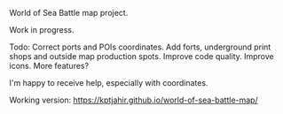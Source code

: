 World of Sea Battle map project.

Work in progress.

Todo:
Correct ports and POIs coordinates.
Add forts, underground print shops and outside map production spots.
Improve code quality.
Improve icons.
More features?

I'm happy to receive help, especially with coordinates.

Working version: https://kptjahir.github.io/world-of-sea-battle-map/
